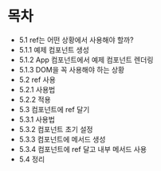 # 목차
- 5.1 ref는 어떤 상황에서 사용해야 할까?
- 5.1.1 예제 컴포넌트 생성
- 5.1.2 App 컴포넌트에서 예제 컴포넌트 렌더링
- 5.1.3 DOM을 꼭 사용해야 하는 상황
- 5.2 ref 사용
- 5.2.1 사용법
- 5.2.2 적용
- 5.3 컴포넌트에 ref 달기
- 5.3.1 사용법
- 5.3.2 컴포넌트 초기 설정
- 5.3.3 컴포넌트에 메서드 생성
- 5.3.4 컴포넌트에 ref 달고 내부 메서드 사용
- 5.4 정리
